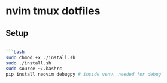 # nvim tmux dotfiles

## Setup 
```bash

```bash
sudo chmod +x ./install.sh
sudo ./install.sh
sudo source ~/.bashrc
pip install neovim debugpy # inside venv, needed for debug
```
